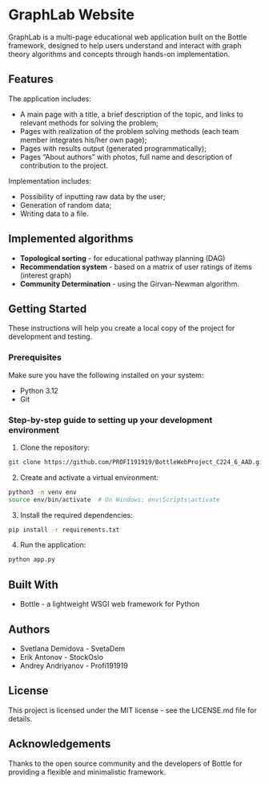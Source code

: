 # GraphLab Website

GraphLab is a multi-page educational web application built on the Bottle framework, designed to help users understand and interact with graph theory algorithms and concepts through hands-on implementation.

## Features

The application includes:
- A main page with a title, a brief description of the topic, and links to relevant methods for solving the problem;
- Pages with realization of the problem solving methods (each team member integrates his/her own page);
- Pages with results output (generated programmatically);
- Pages “About authors” with photos, full name and description of contribution to the project.

Implementation includes:
- Possibility of inputting raw data by the user;
- Generation of random data;
- Writing data to a file.

## Implemented algorithms

- **Topological sorting** - for educational pathway planning (DAG)
- **Recommendation system** - based on a matrix of user ratings of items (interest graph)
- **Community Determination** - using the Girvan-Newman algorithm.

## Getting Started

These instructions will help you create a local copy of the project for development and testing.

### Prerequisites

Make sure you have the following installed on your system:

* Python 3.12
* Git

### Step-by-step guide to setting up your development environment

1. Clone the repository:

```bash
git clone https://github.com/PROFI191919/BottleWebProject_C224_6_AAD.git
```

2. Create and activate a virtual environment:

```bash
python3 -m venv env
source env/bin/activate  # On Windows: env\Scripts\activate
```

3. Install the required dependencies:

```bash
pip install -r requirements.txt
```

4. Run the application:

```bash
python app.py
```

## Built With

* Bottle - a lightweight WSGI web framework for Python

## Authors

* Svetlana Demidova - SvetaDem
* Erik Antonov - StockOslo
* Andrey Andriyanov - Profi191919

## License

This project is licensed under the MIT license - see the LICENSE.md file for details.

## Acknowledgements

Thanks to the open source community and the developers of Bottle for providing a flexible and minimalistic framework.
